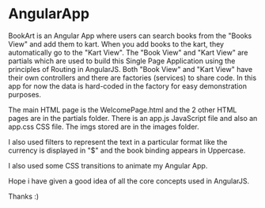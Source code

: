 # AngularApp
BookArt is an Angular App where users can search books from the "Books View" and add them to kart. 
When you add books to the kart, they automatically go to the "Kart View".
The "Book View" and "Kart View" are partials which are used to build this Single Page Application using the principles of
Routing in AngularJS.
Both "Book View" and "Kart View" have their own controllers and there are factories (services) to share code.
In this app for now the data is hard-coded in the factory for easy demonstration purposes.

The main HTML page is the WelcomePage.html and the 2 other HTML pages are in the partials folder.
There is an app.js JavaScript file and also an app.css CSS file. The imgs stored are in the images folder.

I also used filters to represent the text in a particular format like the currency is displayed in "$" and the book
binding appears in Uppercase.

I also used some CSS transitions to animate my Angular App.

Hope i have given a good idea of all the core concepts used in AngularJS.

Thanks :)
